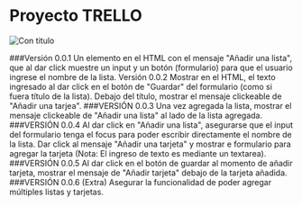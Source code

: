 # Proyecto TRELLO
![Con titulo](http://i67.tinypic.com/2l5e1j.jpg "Ejemplo1")

###Versión 0.0.1
Un elemento en el HTML con el mensaje "Añadir una lista", que al dar click muestre un input y un botón (formulario) para que el usuario ingrese el nombre de la lista.
Versión 0.0.2
Mostrar en el HTML, el texto ingresado al dar click en el botón de "Guardar" del formulario (como si fuera título de la lista).
Debajo del título, mostrar el mensaje clickeable de "Añadir una tarjea".
###VERSIÓN 0.0.3
Una vez agregada la lista, mostrar el mensaje clickeable de "Añadir una lista" al lado de la lista agregada.
###VERSIÓN 0.0.4
Al dar click en "Añadir una lista", asegurarse que el input del formulario tenga el focus para poder escribir directamente el nombre de la lista.
Dar click al mensaje "Añadir una tarjeta" y mostrar e formulario para agregar la tarjeta (Nota: El ingreso de texto es mediante un textarea).
###VERSIÓN 0.0.5
Al dar click en el botón de guardar al momento de añadir tarjeta, mostrar el mensaje de "Añadir tarjeta" debajo de la tarjeta añadida.
###VERSIÓN 0.0.6 (Extra)
Asegurar la funcionalidad de poder agregar múltiples listas y tarjetas.
